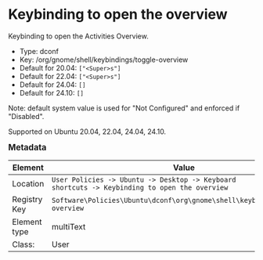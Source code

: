 # Keybinding to open the overview

Keybinding to open the Activities Overview.

- Type: dconf
- Key: /org/gnome/shell/keybindings/toggle-overview
- Default for 20.04: `["<Super>s"]`
- Default for 22.04: `["<Super>s"]`
- Default for 24.04: `[]`
- Default for 24.10: `[]`

Note: default system value is used for "Not Configured" and enforced if "Disabled".

Supported on Ubuntu 20.04, 22.04, 24.04, 24.10.



<span style="font-size: larger;">**Metadata**</span>

| Element      | Value                          |
| ---          | ---                            |
| Location     | <code>User Policies -> Ubuntu -> Desktop -> Keyboard shortcuts -> Keybinding to open the overview</code>     |
| Registry Key | <code>Software\Policies\Ubuntu\dconf\org\gnome\shell\keybindings\toggle-overview</code>          |
| Element type | multiText               |
| Class:       | User                     |
